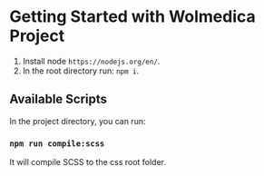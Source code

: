 # Getting Started with Wolmedica Project

1. Install node `https://nodejs.org/en/`.
2. In the root directory run: `npm i`.

## Available Scripts

In the project directory, you can run:

### `npm run compile:scss`

It will compile SCSS to the css root folder.
